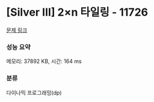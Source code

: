 # [Silver III] 2×n 타일링 - 11726 

[문제 링크](https://www.acmicpc.net/problem/11726) 

### 성능 요약

메모리: 37892 KB, 시간: 164 ms

### 분류

다이나믹 프로그래밍(dp)

